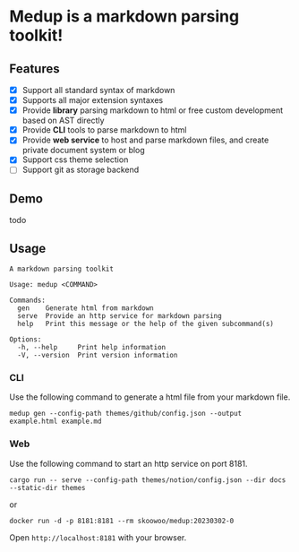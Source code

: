# Medup is a markdown parsing toolkit!

## Features
* [x] Support all standard syntax of markdown
* [x] Supports all major extension syntaxes
* [x] Provide **library** parsing markdown to html or free custom development based on AST directly
* [x] Provide **CLI** tools to parse markdown to html
* [x] Provide **web service** to host and parse markdown files, and create private document system or blog
* [x] Support css theme selection
* [ ] Support git as storage backend

## Demo
todo

## Usage
```
A markdown parsing toolkit

Usage: medup <COMMAND>

Commands:
  gen    Generate html from markdown
  serve  Provide an http service for markdown parsing
  help   Print this message or the help of the given subcommand(s)

Options:
  -h, --help     Print help information
  -V, --version  Print version information
```

### CLI

Use the following command to generate a html file from your markdown file.
```
medup gen --config-path themes/github/config.json --output example.html example.md
```

### Web 

Use the following command to start an http service on port 8181.
```
cargo run -- serve --config-path themes/notion/config.json --dir docs --static-dir themes
```
or 

```
docker run -d -p 8181:8181 --rm skoowoo/medup:20230302-0
```

Open `http://localhost:8181` with your browser.
